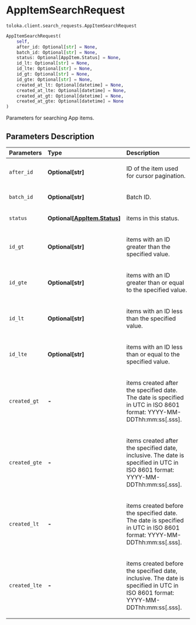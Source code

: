 # AppItemSearchRequest
`toloka.client.search_requests.AppItemSearchRequest`

```python
AppItemSearchRequest(
    self,
    after_id: Optional[str] = None,
    batch_id: Optional[str] = None,
    status: Optional[AppItem.Status] = None,
    id_lt: Optional[str] = None,
    id_lte: Optional[str] = None,
    id_gt: Optional[str] = None,
    id_gte: Optional[str] = None,
    created_at_lt: Optional[datetime] = None,
    created_at_lte: Optional[datetime] = None,
    created_at_gt: Optional[datetime] = None,
    created_at_gte: Optional[datetime] = None
)
```

Parameters for searching App items.

## Parameters Description

| Parameters | Type | Description |
| :----------| :----| :-----------|
`after_id`|**Optional\[str\]**|<p>ID of the item used for cursor pagination.</p>
`batch_id`|**Optional\[str\]**|<p>Batch ID.</p>
`status`|**Optional\[[AppItem.Status](toloka.client.app.AppItem.Status.md)\]**|<p>items in this status.</p>
`id_gt`|**Optional\[str\]**|<p>items with an ID greater than the specified value.</p>
`id_gte`|**Optional\[str\]**|<p>items with an ID greater than or equal to the specified value.</p>
`id_lt`|**Optional\[str\]**|<p>items with an ID less than the specified value.</p>
`id_lte`|**Optional\[str\]**|<p>items with an ID less than or equal to the specified value.</p>
`created_gt`|**-**|<p>items created after the specified date. The date is specified in UTC in ISO 8601 format: YYYY-MM-DDThh:mm:ss[.sss].</p>
`created_gte`|**-**|<p>items created after the specified date, inclusive. The date is specified in UTC in ISO 8601 format: YYYY-MM-DDThh:mm:ss[.sss].</p>
`created_lt`|**-**|<p>items created before the specified date. The date is specified in UTC in ISO 8601 format: YYYY-MM-DDThh:mm:ss[.sss].</p>
`created_lte`|**-**|<p>items created before the specified date, inclusive. The date is specified in UTC in ISO 8601 format: YYYY-MM-DDThh:mm:ss[.sss].</p>
